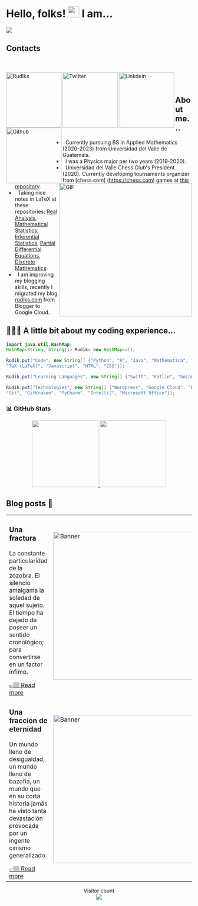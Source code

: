 # Hello, folks! <img src="https://github.com/RudiksChess/rudikschess/blob/main/wave.gif" width="30px"> I am...
<img src="https://github.com/RudiksChess/Header/blob/main/Header.gif">

## Contacts 

<br><br>
<a href="https://rudiks.com">
  <img align="left" alt="Rudiks" width="150px" src="https://github.com/RudiksChess/rudikschess/blob/main/Buttons/rudiks-2.svg" />
</a>
<a href="https://twitter.com/TheRudiks">
  <img align="left" alt="Twitter" width="150px" src="https://github.com/RudiksChess/rudikschess/blob/main/Buttons/Twitter.svg" />
</a>
<a href="https://www.linkedin.com/in/therudiks/">
  <img align="left" alt="Linkdein" width="150px" src="https://github.com/RudiksChess/rudikschess/blob/main/Buttons/LinkedIn.svg" />
</a>
<a href="https://github.com/rudikschess">
  <img align="left" alt="Github" width="150px" src="https://github.com/RudiksChess/rudikschess/blob/main/Buttons/GitHub.svg" />
</a>
<br><br>

## About me...

<img align="right" alt="GIF" src="https://github.com/RudiksChess/rudikschess/blob/main/Buttons/iehHjW9R.gif" width="360px"/>


- &nbsp; Currently pursuing BS in Applied Mathematics (2020-2023) from Universidad del Valle de Guatemala. 
- &nbsp; I was a Physics major per two years (2019-2020). 
- &nbsp; Universidad del Valle Chess Club's President (2020). Currently developing tournaments organizer from [chess.com] (https://chess.com) games at [this repository](https://github.com/RudiksChess/ClubDeAjedrezUVG).
- &nbsp; Taking nice notes in LaTeX at these repositories:  [Real Analysis](https://github.com/RudiksChess/Real_Analysis), [Mathematical Statistics](https://github.com/RudiksChess/Estadistica_Matematica), [Inferential Statistics](https://github.com/RudiksChess/Estadistica_Inferencial), [Partial Differential Equations](https://github.com/RudiksChess/EcuacionesDiferenciales2), [Discrete Mathematics](https://github.com/RudiksChess/Matematica_Discreta). 
- &nbsp; I am improving my blogging skills, recently I migrated my blog [rudiks.com](https://rudiks.com) from Blogger to Google Cloud. 


## 👨🏾‍💻 A little bit about my coding experience...
```java
import java.util.HashMap;
HashMap<String, String[]> Rudik= new HashMap<>();

Rudik.put("Code", new String[] {"Python", "R", "Java", "Mathematica", "Jupyter Noteboks",
"TeX (LaTeX)", "Javascript", "HTML", "CSS"});

Rudik.put("Learning Languages", new String[] {"Swift", "Kotlin", "GoLang"});

Rudik.put("Technologies", new String[] {"Wordpress", "Google Cloud", "Blogger", "Github",
"Git", "GitKraken", "PyCharm", "IntelliJ", "Microsoft Office"});

```


### 📊 GitHub Stats

<p align="center">
  <a href="https://github.com/rudikschess">
    <img height="180em" src="https://github-readme-stats.vercel.app/api?username=rudikschess&count_private=true&show_icons=true&theme=algolia&&include_all_commits=true"/>
    <img height="180em" src="https://github-readme-stats-eight-theta.vercel.app/api/top-langs/?username=rudikschess&hide=html,css,javascript&layout=compact&langs_count=8&theme=algolia"/>
  </a>
</p>


## Blog posts 🔭
<table><tr>
  <td>
    <h3> Una fractura </h3>
    <p>La constante particularidad de la zozobra. El silencio amalgama la soledad de aquel sujeto. El tiempo ha dejado de poseer un sentido cronológico; para convertirse en un factor ínfimo.</p>
    <a href="https://rudiks.com/archivos/2878">👉🏽 Read more</a>
  </td>
  <td>
    <img src="https://rudiks.com/wp-content/uploads/2021/04/fractal.png" alt="Banner" width="400px">
  </td>
</tr>

<tr>
  <td>
    <h3> Una fracción de eternidad </h3>
    <p>Un mundo lleno de desigualdad, un mundo lleno de bazofia, un mundo que en su corta historia jamás ha visto tanta devastación provocada por un ingente cinismo generalizado.</p>
    <a href="https://rudiks.com/archivos/2803">👉🏽 Read more</a>
  </td>
  <td>
    <img src="https://rudiks.com/wp-content/uploads/2020/08/20170410_195232-1400x788.jpg" alt="Banner" width="400px">
  </td>
</tr>
</table>

<p align="center"> 
  Visitor count<br>
  <img src="https://profile-counter.glitch.me/rudikschess/count.svg" />
</p>
